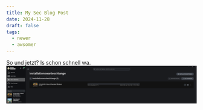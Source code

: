 ```yaml
---
title: My Sec Blog Post
date: 2024-11-28
draft: false
tags:
  - newer
  - awsomer
---
```

So und jetzt? Is schon schnell wa.
![Image Description](/images/Screenshot%202024-11-20%20162539.png)